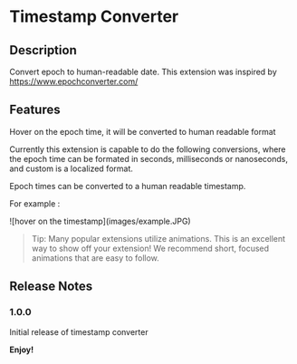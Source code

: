 # Timestamp Converter

## Description

Convert epoch to human-readable date.
This extension was inspired by https://www.epochconverter.com/

## Features

Hover on the epoch time, it will be converted to human readable format

Currently this extension is capable to do the following conversions, where the epoch time can be formated in seconds, milliseconds or nanoseconds, and custom is a localized format.

Epoch times can be converted to a human readable timestamp.

For example :

\!\[hover on the timestamp\]\(images/example.JPG\)

> Tip: Many popular extensions utilize animations. This is an excellent way to show off your extension! We recommend short, focused animations that are easy to follow.


## Release Notes


### 1.0.0

Initial release of timestamp converter




**Enjoy!**
